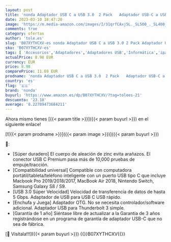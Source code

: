 ```yaml
---
layout: post
title: 'nonda Adaptador USB C a USB 3.0  2 Pack   Adaptador USB-C a USB  USB Tipo-C a USB  Thunderbolt 4/3 a Adaptador USB hembra para MacBook Pro 2021  MacBook Air 2022  iPad Pro iMac 2021  Otros tipo C'
date: 2023-03-10 18:47:20
image: 'https://m.media-amazon.com/images/I/31qrfCAxj5L._SL500_._SL400_.jpg'
comments: true
category: ofertas
author: 'tole.es'
slug: 'B07XYTHCXV-es nonda Adaptador USB C a USB 3.0 2 Pack Adaptador USB-C a...'
sku: 'B07XYTHCXV-es'
tags: [ 'Accesorios','Adaptadores','Adaptadores USB','Informática','ipad','nonda','🇪🇸', ]
actualPrice: 8.98 EUR
currency: EUR
price: 8.98
comparePrice: 11.69 EUR
prodname: 'nonda Adaptador USB C a USB 3.0  2 Pack   Adaptador USB-C a USB  USB Tipo-C a USB  Thunderbolt 4/3 a Adaptador USB hembra para MacBook Pro 2021  MacBook Air 2022  iPad Pro iMac 2021  Otros tipo C'
country: 'es'
flag: '🇪🇸'
brand: 'nonda'
buyurl: 'https://www.amazon.es/dp/B07XYTHCXV/?tag=tolees-21'
descuento: '23.18'
average: '8.22789473684211'
---
```


Ahora mismo tienes [{{< param title >}}]({{< param buyurl >}}) en el siguiente enlace!

[![{{< param prodname >}}]({{< param image >}})]({{< param buyurl >}})

🔎:

- [Súper duradero] El cuerpo de aleación de zinc evita arañazos. El conector USB C Premium pasa más de 10,000 pruebas de empuje/tracción.
- [Compatibilidad universal] Compatible con computadora portátil/tableta/teléfono inteligente con un puerto USB tipo C que incluye Macbook Pro 2019/2018/2017, MacBook Air 2018, Nintendo Switch, Samsung Galaxy S8 / S9.
- [USB 3.0 Súper Velocidad] Velocidad de transferencia de datos de hasta 5 Gbps. Adaptador de USB para USB C USB rápido.
- [Enchufa y Juega] Adaptador OTG. No se necesita controlador/software adicional. Adaptador USB para Thunderbolt 3 simple.
- [Garantía de 1 año] Siéntase libre de actualizar a la Garantía de 3 años registrándose en un programa de garantía de adaptador USB-C que no sea de fábrica.

[🛒 Visítala!!!]({{< param buyurl >}})
{{<world>}}B07XYTHCXV{{</world>}}
